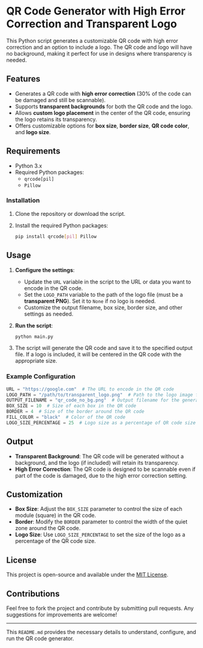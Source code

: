 

# QR Code Generator with High Error Correction and Transparent Logo

This Python script generates a customizable QR code with high error correction and an option to include a logo. The QR code and logo will have no background, making it perfect for use in designs where transparency is needed.

## Features

- Generates a QR code with **high error correction** (30% of the code can be damaged and still be scannable).
- Supports **transparent backgrounds** for both the QR code and the logo.
- Allows **custom logo placement** in the center of the QR code, ensuring the logo retains its transparency.
- Offers customizable options for **box size**, **border size**, **QR code color**, and **logo size**.

## Requirements

- Python 3.x
- Required Python packages:
  - `qrcode[pil]`
  - `Pillow`

### Installation

1. Clone the repository or download the script.
2. Install the required Python packages:

   ```bash
   pip install qrcode[pil] Pillow
   ```

## Usage

1. **Configure the settings**:
   - Update the `URL` variable in the script to the URL or data you want to encode in the QR code.
   - Set the `LOGO_PATH` variable to the path of the logo file (must be a **transparent PNG**). Set it to `None` if no logo is needed.
   - Customize the output filename, box size, border size, and other settings as needed.

2. **Run the script**:

   ```bash
   python main.py
   ```

3. The script will generate the QR code and save it to the specified output file. If a logo is included, it will be centered in the QR code with the appropriate size.

### Example Configuration

```python
URL = "https://google.com"  # The URL to encode in the QR code
LOGO_PATH = "/path/to/transparent_logo.png"  # Path to the logo image file (set to None if no logo is desired)
OUTPUT_FILENAME = "qr_code_no_bg.png"  # Output filename for the generated QR code
BOX_SIZE = 10  # Size of each box in the QR code
BORDER = 4  # Size of the border around the QR code
FILL_COLOR = "black"  # Color of the QR code
LOGO_SIZE_PERCENTAGE = 25  # Logo size as a percentage of QR code size
```

## Output

- **Transparent Background**: The QR code will be generated without a background, and the logo (if included) will retain its transparency.
- **High Error Correction**: The QR code is designed to be scannable even if part of the code is damaged, due to the high error correction setting.

## Customization

- **Box Size**: Adjust the `BOX_SIZE` parameter to control the size of each module (square) in the QR code.
- **Border**: Modify the `BORDER` parameter to control the width of the quiet zone around the QR code.
- **Logo Size**: Use `LOGO_SIZE_PERCENTAGE` to set the size of the logo as a percentage of the QR code size.

## License

This project is open-source and available under the [MIT License](LICENSE).

## Contributions

Feel free to fork the project and contribute by submitting pull requests. Any suggestions for improvements are welcome!

---

This `README.md` provides the necessary details to understand, configure, and run the QR code generator.